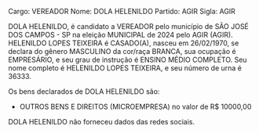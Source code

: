 Cargo: VEREADOR
Nome: DOLA HELENILDO
Partido: AGIR
Sigla: AGIR

DOLA HELENILDO, é candidato a VEREADOR pelo município de SÃO JOSÉ DOS CAMPOS - SP na eleição MUNICIPAL de 2024 pelo AGIR (AGIR).
HELENILDO LOPES TEIXEIRA é CASADO(A), nasceu em 26/02/1970, se declara do gênero MASCULINO da cor/raça BRANCA, sua ocupação é EMPRESÁRIO, e seu grau de instrução é ENSINO MÉDIO COMPLETO.
Seu nome completo é HELENILDO LOPES TEIXEIRA, e seu número de urna é 36333.

Os bens declarados de DOLA HELENILDO são: 
- OUTROS BENS E DIREITOS (MICROEMPRESA) no valor de R$ 10000,00

DOLA HELENILDO não forneceu dados das redes sociais.